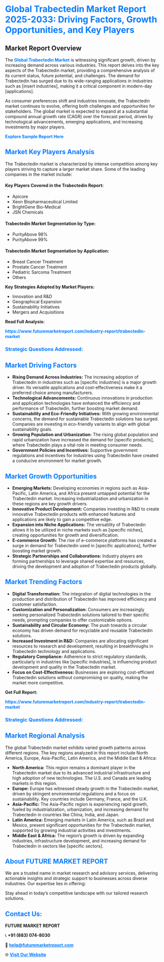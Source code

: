 <h1 style="color: #007BFF;">Global Trabectedin Market Report 2025-2033: Driving Factors, Growth Opportunities, and Key Players</h1>

<section id="overview">
<h2>Market Report Overview</h2>
<p>The <a href="https://www.futuremarketreport.com/industry-report/trabectedin-market" style="color: #007BFF; text-decoration: none;"><strong>Global Trabectedin Market</strong></a> is witnessing significant growth, driven by increasing demand across various industries. This report delves into the key aspects of the Trabectedin market, providing a comprehensive analysis of its current status, future potential, and challenges. The demand for Trabectedin has surged due to its wide-ranging applications in industries such as [insert industries], making it a critical component in modern-day [applications].</p>
<p>As consumer preferences shift and industries innovate, the Trabectedin market continues to evolve, offering both challenges and opportunities for stakeholders. The global market is expected to expand at a substantial compound annual growth rate (CAGR) over the forecast period, driven by technological advancements, emerging applications, and increasing investments by major players.</p>
</section>

<section id="overview">
<p><a href="https://www.futuremarketreport.com/request-sample/reportId=29059" style="color: #007BFF; text-decoration: none;"><strong>Explore Sample Report Here</strong></a></p>
</section>

<section id="key-players">
<h2 style="color: #007BFF;">Market Key Players Analysis</h2>
<p>The Trabectedin market is characterized by intense competition among key players striving to capture a larger market share. Some of the leading companies in the market include:</p>
<h4>Key Players Covered in the Trabectedin Report:</h4>
<ul><li>Apicore</li><li>Xeon Biopharmaceutical Limited</li><li>BrightGene Bio-Medical</li><li>JSN Chemicals</li></ul>
<h4>Trabectedin Market Segmentation by Type:</h4>
<ul><li>PurityAbove 98%</li><li>PurityAbove 99%</li></ul>

<h4>Trabectedin Market Segmentation by Application:</h4>
<ul><li>Breast Cancer Treatment</li><li>Prostate Cancer Treatment</li><li>Pediatric Sarcoma Treatment</li><li>Others</li></ul>
<p><strong>Key Strategies Adopted by Market Players:</strong></p>
<ul>
<li>Innovation and R&D</li>
<li>Geographical Expansion</li>
<li>Sustainability Initiatives</li>
<li>Mergers and Acquisitions</li>
</ul>
</section>

<section>
<p><strong>Read Full Analysis: </strong></p><a href="https://www.futuremarketreport.com/industry-report/trabectedin-market" style="color: #007BFF; text-decoration: none;"><strong>https://www.futuremarketreport.com/industry-report/trabectedin-market</strong></a>
<h3 style="color: #007BFF;">Strategic Questions Addressed:</h3>
</section>

<section id="driving-factors">
<h2 style="color: #007BFF;">Market Driving Factors</h2>
<ul>
<li><strong>Rising Demand Across Industries:</strong> The increasing adoption of Trabectedin in industries such as [specific industries] is a major growth driver. Its versatile applications and cost-effectiveness make it a preferred choice among manufacturers.</li>
<li><strong>Technological Advancements:</strong> Continuous innovations in production and application technologies have enhanced the efficiency and performance of Trabectedin, further boosting market demand.</li>
<li><strong>Sustainability and Eco-Friendly Initiatives:</strong> With growing environmental concerns, the demand for sustainable Trabectedin solutions has surged. Companies are investing in eco-friendly variants to align with global sustainability goals.</li>
<li><strong>Growing Population and Urbanization:</strong> The rising global population and rapid urbanization have increased the demand for [specific products], where Trabectedin plays a vital role in meeting consumer needs.</li>
<li><strong>Government Policies and Incentives:</strong> Supportive government regulations and incentives for industries using Trabectedin have created a conducive environment for market growth.</li>
</ul>
</section>

<section id="growth-opportunities">
<h2 style="color: #007BFF;">Market Growth Opportunities</h2>
<ul>
<li><strong>Emerging Markets:</strong> Developing economies in regions such as Asia-Pacific, Latin America, and Africa present untapped potential for the Trabectedin market. Increasing industrialization and urbanization in these regions are key growth drivers.</li>
<li><strong>Innovative Product Development:</strong> Companies investing in R&D to create innovative Trabectedin products with enhanced features and applications are likely to gain a competitive edge.</li>
<li><strong>Expansion into Niche Applications:</strong> The versatility of Trabectedin allows it to be utilized in niche markets such as [specific niches], creating opportunities for growth and diversification.</li>
<li><strong>E-commerce Growth:</strong> The rise of e-commerce platforms has created a surge in demand for Trabectedin used in [specific applications], further boosting market growth.</li>
<li><strong>Strategic Partnerships and Collaborations:</strong> Industry players are forming partnerships to leverage shared expertise and resources, driving the development and adoption of Trabectedin products globally.</li>
</ul>
</section>

<section id="trending-factors">
<h2 style="color: #007BFF;">Market Trending Factors</h2>
<ul>
<li><strong>Digital Transformation:</strong> The integration of digital technologies in the production and distribution of Trabectedin has improved efficiency and customer satisfaction.</li>
<li><strong>Customization and Personalization:</strong> Consumers are increasingly seeking personalized Trabectedin solutions tailored to their specific needs, prompting companies to offer customizable options.</li>
<li><strong>Sustainability and Circular Economy:</strong> The push towards a circular economy has driven demand for recyclable and reusable Trabectedin solutions.</li>
<li><strong>Increased Investment in R&D:</strong> Companies are allocating significant resources to research and development, resulting in breakthroughs in Trabectedin technology and applications.</li>
<li><strong>Regulatory Compliance:</strong> Adherence to strict regulatory standards, particularly in industries like [specific industries], is influencing product development and quality in the Trabectedin market.</li>
<li><strong>Focus on Cost-Effectiveness:</strong> Businesses are exploring cost-efficient Trabectedin solutions without compromising on quality, making the market more competitive.</li>
</ul>
</section>

<section>
<p><strong>Get Full Report: </strong></p><a href="https://www.futuremarketreport.com/industry-report/trabectedin-market" style="color: #007BFF; text-decoration: none;"><strong>https://www.futuremarketreport.com/industry-report/trabectedin-market</strong></a>
<h3 style="color: #007BFF;">Strategic Questions Addressed:</h3>
</section>


<section id="regional-analysis">
<h2 style="color: #007BFF;">Market Regional Analysis</h2>
<p>The global Trabectedin market exhibits varied growth patterns across different regions. The key regions analyzed in this report include North America, Europe, Asia-Pacific, Latin America, and the Middle East & Africa:</p>
<ul>
<li><strong>North America:</strong> This region remains a dominant player in the Trabectedin market due to its advanced industrial infrastructure and high adoption of new technologies. The U.S. and Canada are leading markets in this region.</li>
<li><strong>Europe:</strong> Europe has witnessed steady growth in the Trabectedin market, driven by stringent environmental regulations and a focus on sustainability. Key countries include Germany, France, and the U.K.</li>
<li><strong>Asia-Pacific:</strong> The Asia-Pacific region is experiencing rapid growth, fueled by industrialization, urbanization, and increasing demand for Trabectedin in countries like China, India, and Japan.</li>
<li><strong>Latin America:</strong> Emerging markets in Latin America, such as Brazil and Mexico, present significant opportunities for the Trabectedin market, supported by growing industrial activities and investments.</li>
<li><strong>Middle East & Africa:</strong> The region’s growth is driven by expanding industries, infrastructure development, and increasing demand for Trabectedin in sectors like [specific sectors].</li>
</ul>
</section>

<footer>
<h2 style="color: #007BFF;">About FUTURE MARKET REPORT</h2>
<p>We are a trusted name in market research and advisory services, delivering actionable insights and strategic support to businesses across diverse industries. Our expertise lies in offering:</p>

<p>Stay ahead in today’s competitive landscape with our tailored research solutions.</p>

<h2 style="color: #007BFF;">Contact Us:</h2>
<p><strong>FUTURE MARKET REPORT</strong></p>
<p>📞 <strong>+91 (883) 074-8030</strong></p>
<p>📧 <strong><a href="mailto:help@futuremarketreport.com" style="color: #007BFF;">help@futuremarketreport.com</a></strong></p>
<p>🌐 <strong><a href="https://www.futuremarketreport.com/" style="color: #007BFF;">Visit Our Website</a></strong></p>
</footer>